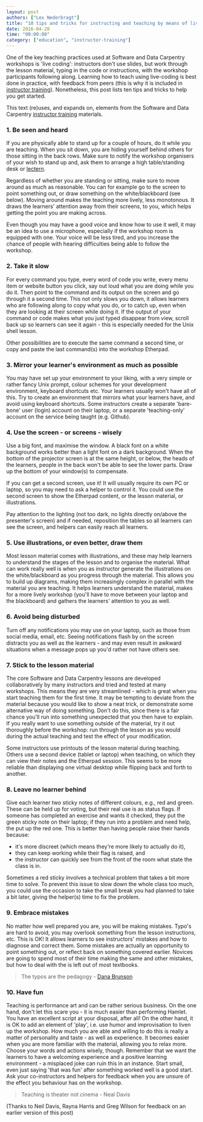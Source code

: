 ```yaml
---
layout: post
authors: ["Lex Nederbragt"]
title: "10 tips and tricks for instructing and teaching by means of live coding"
date: 2016-04-20
time: "00:00:00"
category: ["education", "instructor-training"]
---
```


One of the key teaching practices used at Software and Data Carpentry workshops is 'live coding': instructors don't use slides, but work through the lesson material, typing in the code or instructions, with the workshop participants following along. Learning how to teach using live-coding is best done in practice, with feedback from peers (this is why it is included in [instructor training]({{site.github_io_url}}/instructor-training/08-practices.html)). Nonetheless, this post lists ten tips and tricks to help you get started.

This text (re)uses, and expands on, elements from the Software and Data Carpentry [instructor training]({{site.github_io_url}}/instructor-training/08-practices.html) materials.


### 1. Be seen and heard

If you are physically able to stand up for a couple of hours, do it while you are teaching. When you sit down, you are hiding yourself behind others for those sitting in the back rows. Make sure to notify the workshop organisers of your wish to stand up and, ask them to arrange a high table/standing desk or [lectern](https://en.wikipedia.org/wiki/Lectern#Academic_context).

Regardless of whether you are standing or sitting, make sure to move around as much as reasonable. You can for example go to the screen to point something out, or draw something on the white/blackboard (see below). Moving around makes the teaching more lively, less monotonous. It draws the learners' attention away from their screens, to you, which helps getting the point you are making across.

Even though you may have a good voice and know how to use it well, it may be an idea to use a microphone, especially if the workshop room is equipped with one. Your voice will be less tired, and you increase the chance of people with hearing difficulties being able to follow the workshop.

### 2. Take it slow

For every command you type, every word of code you write, every menu item or website button you click, say out loud what you are doing while you do it. Then point to the command and its output on the screen and go through it a second time. This not only slows you down, it allows learners who are following along to copy what you do, or to catch up, even when they are looking at their screen while doing it. If the output of your command or code makes what you just typed disappear from view, scroll back up so learners can see it again - this is especially needed for the Unix shell lesson.

Other possibilities are to execute the same command a second time, or copy and paste the last command(s) into the workshop Etherpad.

### 3. Mirror your learner's environment as much as possible

You may have set up your environment to your liking, with a very simple or rather fancy Unix prompt, colour schemes for your development environment, keyboard shortcuts etc. Your learners usually won't have all of this. Try to create an environment that mirrors what your learners have, and avoid using keyboard shortcuts. Some instructors create a separate 'bare-bone' user (login) account on their laptop, or a separate 'teaching-only' account on the service being taught (e.g. Github).

### 4. Use the screen - or screens - wisely

Use a big font, and maximise the window. A black font on a  white background works better than a light font on a dark background. When the bottom of the projector screen is at the same height, or below, the heads of the learners, people in the back won't be able to see the lower parts. Draw up the bottom of your window(s) to compensate. 

If you can get a second screen, use it! It will usually require its own PC or laptop, so you may need to ask a helper to control it. You could use the second screen to show the Etherpad content, or the lesson material, or illustrations.

Pay attention to the lighting (not too dark, no lights directly on/above the presenter's screen) and if needed, reposition the tables so all learners can see the screen, and helpers can easily reach all learners.

### 5. Use illustrations, or even better, draw them

Most lesson material comes with illustrations, and these may help learners to understand the stages of the lesson and to organise the material. What can work really well is when you as instructor generate the illustrations on the white/blackboard as you progress through the material. This allows you to build up diagrams, making them increasingly complex in parallel with the material you are teaching. It helps learners understand the material, makes for a more lively workshop (you'll have to move between your laptop and the blackboard) and gathers the learners' attention to you as well.

### 6. Avoid being disturbed

Turn off any notifications you may use on your laptop, such as those from social media, email, etc. Seeing notifications flash by on the screen distracts you as well as the learners -  and may even result in awkward situations when a message pops up you'd rather not have others see.
 
### 7. Stick to the lesson material

The core Software and Data Carpentry lessons are developed collaboratively by many instructors and tried and tested at many workshops. This means they are very streamlined - which is great when you start teaching them for the first time. It may be tempting to deviate from the material because you would like to show a neat trick, or demonstrate some alternative way of doing something. Don't do this, since there is a fair chance you'll run into something unexpected that you then have to explain. If you really want to use something outside of the material, try it out thoroughly before the workshop: run through the lesson as you would during the actual teaching and test the effect of your modification.

Some instructors use printouts of the lesson material during teaching. Others use a second device (tablet or laptop) when teaching, on which they can view their notes and the Etherpad session. This seems to be more reliable than displaying one virtual desktop while flipping back and forth to another.

### 8. Leave no learner behind

Give each learner two sticky notes of different colours, e.g., red and green. These can be held up for voting, but their real use is as status flags. If someone has completed an exercise and wants it checked, they put the green sticky note on their laptop; if they run into a problem and need help, the put up the red one. This is better than having people raise their hands because:

* it's more discreet (which means they're more likely to actually do it),
* they can keep working while their flag is raised, and
* the instructor can quickly see from the front of the room what state the class is in.

Sometimes a red sticky involves a technical problem that takes a bit more time to solve. To prevent this issue to slow down the whole class too much, you could use the occasion to take the small break you had planned to take a bit later, giving the helper(s) time to fix the problem.

### 9. Embrace mistakes

No matter how well prepared you are, you will be making mistakes. Typo's are hard to avoid, you may overlook something from the lesson instructions, etc. This is OK! It allows learners to see instructors' mistakes and how to diagnose and correct them. Some mistakes are actually an opportunity to point something out, or reflect back on something covered earlier. Novices are going to spend most of their time making the same and other mistakes, but how to deal with the is left out of most textbooks.

> The typos are the pedagogy - [Dana Brunson](https://twitter.com/danabrunson/status/684764295196876800)

### 10. Have fun

Teaching is performance art and can be rather serious business. On the one hand, don't let this scare you - it is much easier than performing Hamlet. You have an excellent script at your disposal, after all! On the other hand, it is OK to add an element of 'play', i.e. use humor and improvisation to liven up the workshop. How much you are able and willing to do this is really a matter of personality and taste - as well as experience. It becomes easier when you are more familiar with the material, allowing you to relax more. Choose your words and actions wisely, though. Remember that we want the learners to have a welcoming experience and a positive learning environment - a misplaced joke can ruin this in an instance. Start small, even just saying 'that was fun' after something worked well is a good start. Ask your co-instructors and helpers for feedback when you are unsure of the effect you behaviour has on the workshop.

>Teaching is theater not cinema - Neal Davis

(Thanks to Neil Davis, Rayna Harris and Greg Wilson for feedback on an earlier version of this post)
